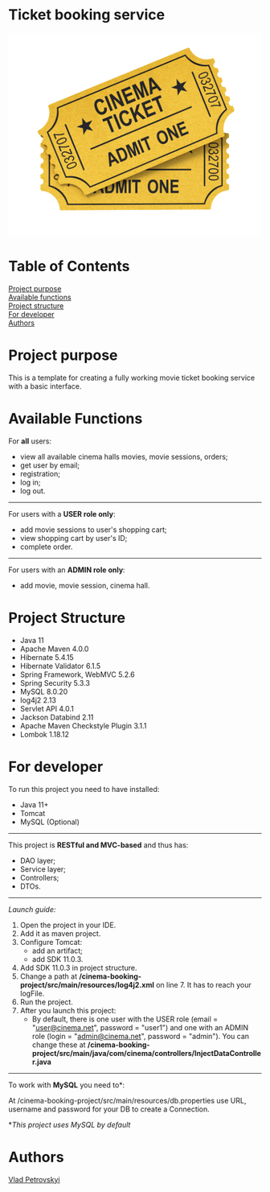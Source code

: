 # Ticket booking service
![Header Image](src/main/resources/picture_main.jpg)
# Table of Contents
[Project purpose](#purpose)<br>
[Available functions](#available_functions)<br>
[Project structure](#structure)<br>
[For developer](#developer-start)<br>
[Authors](#authors)
# <a name="purpose"></a>Project purpose

This is a template for creating a fully working movie ticket booking service with a basic interface.

# <a name="avvailable_functions"></a>Available Functions
For **all** users:
 
* view all available cinema halls movies, movie sessions, orders;
* get user by email;
* registration;
* log in;
* log out.

<hr>

For users with a **USER role only**: 
* add movie sessions to user's shopping cart;
* view shopping cart by user's ID;
* complete order.

<hr>

For users with an **ADMIN role only**:
* add movie, movie session, cinema hall.

# <a name="structure"></a>Project Structure
* Java 11
* Apache Maven 4.0.0
* Hibernate 5.4.15
* Hibernate Validator 6.1.5
* Spring Framework, WebMVC 5.2.6
* Spring Security 5.3.3
* MySQL 8.0.20
* log4j2 2.13
* Servlet API 4.0.1
* Jackson Databind 2.11
* Apache Maven Checkstyle Plugin 3.1.1
* Lombok 1.18.12


# <a name="developer-start"></a>For developer
To run this project you need to have installed:

* Java 11+
* Tomcat
* MySQL (Optional)

<hr>

This project is **RESTful and MVC-based** and thus has:

* DAO layer; 
* Service layer;
* Controllers;
* DTOs.

<hr>

_Launch guide:_

1. Open the project in your IDE.
2. Add it as maven project.
3. Configure Tomcat:
    * add an artifact;
    * add SDK 11.0.3.
4. Add SDK 11.0.3 in project structure.
5. Change a path at **/cinema-booking-project/src/main/resources/log4j2.xml** on line 7. It has to reach your logFile.
6. Run the project.
7. After you launch this project: 
    * By default, there is one user with the USER role (email = "user@cinema.net", password = "user1") 
and one with an ADMIN role (login = "admin@cinema.net", password = "admin"). You can change these at **/cinema-booking-project/src/main/java/com/cinema/controllers/InjectDataController.java**

<hr>

To work with **MySQL** you need to*:

At /cinema-booking-project/src/main/resources/db.properties use URL, username and password for your DB to create a Connection.

*_This project uses MySQL by default_


# <a name="authors"></a>Authors
[Vlad Petrovskyi](https://github.com/vladpetrovskyi)